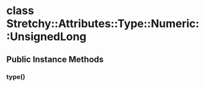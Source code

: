 # class Stretchy::Attributes::Type::Numeric::UnsignedLong [](#class-Stretchy::Attributes::Type::Numeric::UnsignedLong) [](#top)
 ## Public Instance Methods
 ### type() [](#method-i-type)
 